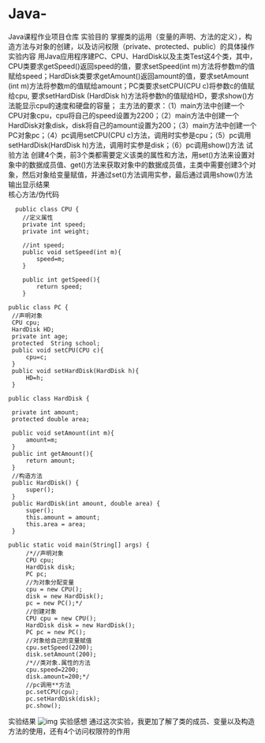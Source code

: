 # Java-
Java课程作业项目仓库
实验目的
	掌握类的运用（变量的声明、方法的定义），构造方法与对象的创建，以及访问权限（private、protected、public）的具体操作
实验内容
	用Java应用程序建PC、CPU、HardDisk以及主类Test这4个类，其中，CPU类要求getSpeed()返回speed的值，要求setSpeed(int m)方法将参数m的值赋给speed；HardDisk类要求getAmount()返回amount的值，要求setAmount (int m)方法将参数m的值赋给amount；PC类要求setCPU(CPU c)将参数c的值赋给cpu, 要求setHardDisk (HardDisk h)方法将参数h的值赋给HD，要求show()方法能显示cpu的速度和硬盘的容量；
	主方法的要求：（1）main方法中创建一个CPU对象cpu，cpu将自己的speed设置为2200；（2）main方法中创建一个HardDisk对象disk，disk将自己的amount设置为200；（3）main方法中创建一个PC对象pc；（4）pc调用setCPU(CPU c)方法，调用时实参是cpu；（5）pc调用setHardDisk(HardDisk  h)方法，调用时实参是disk；（6）pc调用show()方法
试验方法
    创建4个类，前3个类都需要定义该类的属性和方法，用set()方法来设置对象中的数据成员值、get()方法来获取对象中的数据成员值，主类中需要创建3个对象，然后对象给变量赋值，并通过set()方法调用实参，最后通过调用show()方法输出显示结果	   
核心方法/伪代码
```
  public class CPU {
	//定义属性	
	private int speed;
	private int weight;
	
	//int speed;
	public void setSpeed(int m){
		speed=m;
	}
	
	public int getSpeed(){
		return speed;
	}
  ```
   ```
  public class PC {
	//声明对象
    CPU cpu;
	HardDisk HD;
	private int age;
	protected  String school;	
	public void setCPU(CPU c){
		cpu=c;
	}
	public void setHardDisk(HardDisk h){
		HD=h;
	}		
  ```
   ```
  public class HardDisk {
	
	private int amount;
	protected double area;
	
	public void setAmount(int m){
		amount=m;
	}
	public int getAmount(){
		return amount;
	}
	//构造方法	
	public HardDisk() {
		super();
	}
	public HardDisk(int amount, double area) {
		super();
		this.amount = amount;
		this.area = area;
	}
  ```
   ```
  public static void main(String[] args) {
		/*//声明对象
		CPU cpu;
		HardDisk disk;
		PC pc;
		//为对象分配变量
		cpu = new CPU(); 
		disk = new HardDisk();
		pc = new PC();*/
		//创建对象
		CPU cpu = new CPU();
		HardDisk disk = new HardDisk();
		PC pc = new PC();
		//对象给自己的变量赋值
		cpu.setSpeed(2200);
		disk.setAmount(200);
		/*//类对象.属性的方法
		cpu.speed=2200;
		disk.amount=200;*/		
		//pc调用**方法
		pc.setCPU(cpu);
		pc.setHardDisk(disk);
		pc.show();
```
实验结果
	![img](http://note.youdao.com/yws/public/resource/72aa84bd3a5d198f1794c36f35956f84/xmlnote/WEBRESOURCE0ecaa4d00568afcef6a040cfd437cc3d/13)
实验感想
    通过这次实验，我更加了解了类的成员、变量以及构造方法的使用，还有4个访问权限符的作用
    
